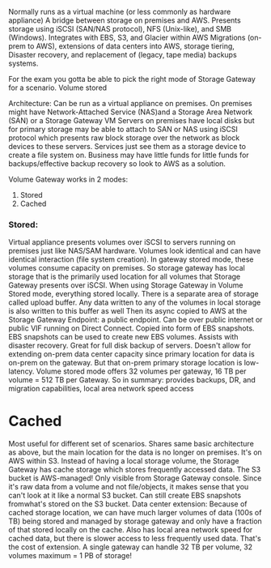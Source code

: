 Normally runs as a virtual machine (or less commonly as hardware appliance)
A bridge between storage on premises and AWS.
Presents storage using iSCSI (SAN/NAS protocol), NFS (Unix-like), and SMB (Windows).
Integrates with EBS, S3, and Glacier within AWS
Migrations (on-prem to AWS), extensions of data centers into AWS, storage tiering, Disaster recovery, and replacement of (legacy, tape media) backups systems.

For the exam you gotta be able to pick the right mode of Storage Gateway for a scenario.
Volume stored

Architecture:
Can be run as a virtual appliance on premises.
On premises might have Network-Attached Service (NAS)and a Storage Area Network (SAN) or a Storage Gateway VM
Servers on premises have local disks but for primary storage may be able to attach to SAN or NAS using iSCSI protocol which presents raw block storage over the network as block devices to these servers. Services just see them as a storage device to create a file system on.
Business may have little funds for little funds for backups/effective backup recovery so look to AWS as a solution.

Volume Gateway works in 2 modes:
1) Stored
1) Cached 
### Stored: 

Virtual appliance presents volumes over iSCSI to servers running on premises just like NAS/SAM hardware. 
Volumes look identical and can have identical interaction (file system creation). 
In gateway stored mode, these volumes consume capacity on premises. So storage gateway has local storage that is the primarily used location for all volumes that Storage Gateway presents over iSCSI. 
When using Storage Gateway in Volume Stored mode, everything stored locally. 
There is a separate area of storage called upload buffer. Any data written to any of the volumes in local storage is also written to this buffer as well 
Then its async copied to AWS at the Storage Gateway Endpoint: a public endpoint. Can be over public internet or public VIF running on Direct Connect. 
Copied into form of EBS snapshots.
EBS snapshots can be used to create new EBS volumes. Assists with disaster recovery.
Great for full disk backup of servers.
Doesn't allow for extending on-prem data center capacity since primary location for data is on-prem on the gateway.
But that on-prem primary storage location is low-latency.
Volume stored mode offers 32 volumes per gateway, 16 TB per volume = 512 TB per Gateway.
So in summary: provides backups, DR, and migration capabilities, local area network speed access
# Cached

Most useful for different set of scenarios. Shares same basic architecture as above, but the main location for the data is no longer on premises. It's on AWS within S3.
Instead of having a local storage volume, the Storage Gateway has cache storage which stores frequently accessed data.
The S3 bucket is AWS-managed! Only visible from Storage Gateway console.
Since it's raw data from a volume and not file/objects, it makes sense that you can't look at it like a normal S3 bucket.
Can still create EBS snapshots fromwhat's stored on the S3 bucket.
Data center extension: Because of cached storage location, we can have much larger volumes of data (100s of TB) being stored and managed by storage gateway and only have a fraction of that stored locally on the cache.
Also has local area network speed for cached data, but there is slower access to less frequently used data. That's the cost of extension.
A single gateway can handle 32 TB per volume, 32 volumes maximum = 1 PB of storage!